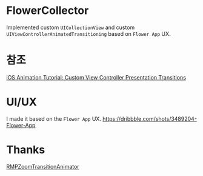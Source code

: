 # FlowerCollector

Implemented custom `UICollectionView` and custom `UIViewControllerAnimatedTransitioning` based on `Flower App` UX.


# 참조
[iOS Animation Tutorial: Custom View Controller Presentation Transitions](https://www.raywenderlich.com/146692/ios-animation-tutorial-custom-view-controller-presentation-transitions-2)


# UI/UX
I made it based on the `Flower App` UX.
https://dribbble.com/shots/3489204-Flower-App


# Thanks
[RMPZoomTransitionAnimator](https://github.com/recruit-mp/RMPZoomTransitionAnimator#installation)
